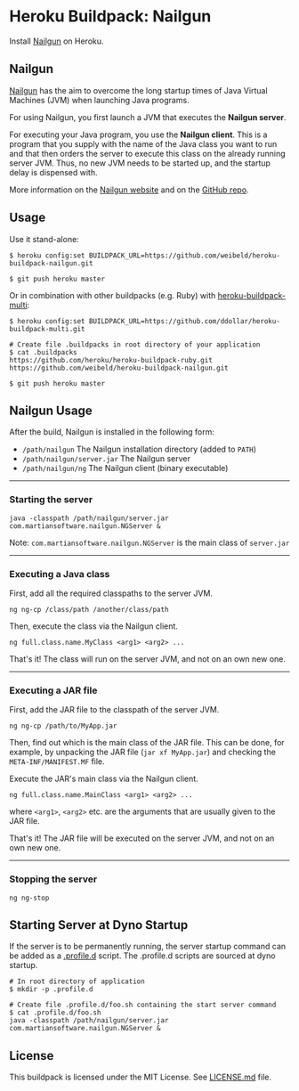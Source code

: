 Heroku Buildpack: Nailgun
=========================

Install [Nailgun](http://www.martiansoftware.com/nailgun/) on Heroku.


Nailgun
-------
[Nailgun](http://www.martiansoftware.com/nailgun/) has the aim to overcome the long startup times of Java Virtual Machines (JVM) when launching Java programs.

For using Nailgun, you first launch a JVM that executes the **Nailgun server**.

For executing your Java program, you use the **Nailgun client**. This is a program that you supply with the name of the Java class you want to run and that then orders the server to execute this class on the already running server JVM. Thus, no new JVM needs to be started up, and the startup delay is dispensed with.

More information on the [Nailgun website](http://www.martiansoftware.com/nailgun/) and on the [GitHub repo](https://github.com/martylamb/nailgun).



Usage
-----

Use it stand-alone:

    $ heroku config:set BUILDPACK_URL=https://github.com/weibeld/heroku-buildpack-nailgun.git

    $ git push heroku master

Or in combination with other buildpacks (e.g. Ruby) with [heroku-buildpack-multi](https://github.com/ddollar/heroku-buildpack-multi):

    $ heroku config:set BUILDPACK_URL=https://github.com/ddollar/heroku-buildpack-multi.git

    # Create file .buildpacks in root directory of your application
    $ cat .buildpacks
    https://github.com/heroku/heroku-buildpack-ruby.git
    https://github.com/weibeld/heroku-buildpack-nailgun.git

    $ git push heroku master



Nailgun Usage
-------------

After the build, Nailgun is installed in the following form:

* `/path/nailgun` The Nailgun installation directory (added to `PATH`)
* `/path/nailgun/server.jar` The Nailgun server
* `/path/nailgun/ng` The Nailgun client (binary executable)

-----

### Starting the server

    java -classpath /path/nailgun/server.jar com.martiansoftware.nailgun.NGServer &

Note: `com.martiansoftware.nailgun.NGServer` is the main class of `server.jar`

-----

### Executing a Java class

First, add all the required classpaths to the server JVM.

    ng ng-cp /class/path /another/class/path

Then, execute the class via the Nailgun client.

    ng full.class.name.MyClass <arg1> <arg2> ...

That's it! The class will run on the server JVM, and not on an own new one.

-----

### Executing a JAR file

First, add the JAR file to the classpath of the server JVM.

    ng ng-cp /path/to/MyApp.jar

Then, find out which is the main class of the JAR file. This can be done, for example, by unpacking the JAR file (`jar xf MyApp.jar`) and checking the `META-INF/MANIFEST.MF` file.

Execute the JAR's main class via the Nailgun client.

    ng full.class.name.MainClass <arg1> <arg2> ...

where `<arg1>`, `<arg2>` etc. are the arguments that are usually given to the JAR file.

That's it! The JAR file will be executed on the server JVM, and not on an own new one.

-----

### Stopping the server

    ng ng-stop



Starting Server at Dyno Startup
-------------------------------

If the server is to be permanently running, the server startup command can be added as a [.profile.d](https://devcenter.heroku.com/articles/profiled) script. The .profile.d scripts are sourced at dyno startup.

    # In root directory of application
    $ mkdir -p .profile.d

    # Create file .profile.d/foo.sh containing the start server command
    $ cat .profile.d/foo.sh
    java -classpath /path/nailgun/server.jar com.martiansoftware.nailgun.NGServer &



License
-------

This buildpack is licensed under the MIT License. See [LICENSE.md](LICENSE.md) file.

